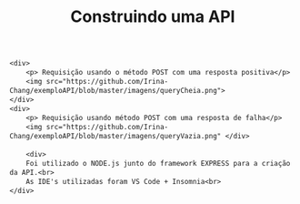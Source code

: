 <!DOCTYPE html>
<html lang="br-pt">

<head>
    <meta charset="utf-8">
    <title> TesteAPI </title>
</head>

<body>
    <header>
        <h1> Construindo uma API</h1>
    </header>
    
    
    <div>
        <p> Requisição usando o método POST com uma resposta positiva</p>
        <img src="https://github.com/Irina-Chang/exemploAPI/blob/master/imagens/queryCheia.png">
    </div>
    <div>
        <p> Requisição usando método POST com uma resposta de falha</p>
        <img src="https://github.com/Irina-Chang/exemploAPI/blob/master/imagens/queryVazia.png" </div>
        
        <div>
        Foi utilizado o NODE.js junto do framework EXPRESS para a criação da API.<br>
        As IDE's utilizadas foram VS Code + Insomnia<br>
    </div>
</body>

</html>
